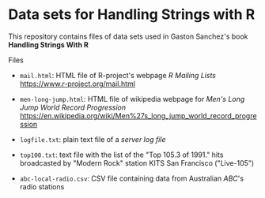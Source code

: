 # Data sets for Handling Strings with R

This repository contains files of data sets used in Gaston Sanchez's book __Handling Strings With R__

Files

- `mail.html`: HTML file of R-project's webpage _R Mailing Lists_ https://www.r-project.org/mail.html

- `men-long-jump.html`: HTML file of wikipedia webpage for _Men's Long Jump World Record Progression_ 
https://en.wikipedia.org/wiki/Men%27s_long_jump_world_record_progression

- `logfile.txt`: plain text file of a _server log file_

- `top100.txt`: text file with the list of the "Top 105.3 of 1991." hits broadcasted by 
"Modern Rock" station KITS San Francisco ("Live-105")

- `abc-local-radio.csv`: CSV file containing data from Australian _ABC_'s radio stations
